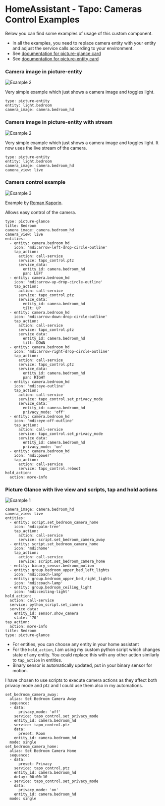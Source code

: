 # HomeAssistant - Tapo: Cameras Control Examples

Below you can find some examples of usage of this custom component.

- In all the examples, you need to replace camera entity with your entity and adjust the service calls according to your environment.
- See [documentation for picture-glance card](https://www.home-assistant.io/lovelace/picture-glance/)
- See [documentation for picture-entity card](https://www.home-assistant.io/lovelace/picture-entity/)

### Camera image in picture-entity

![Example 2](example2.png)

Very simple example which just shows a camera image and toggles light.

```
type: picture-entity
entity: light.bedroom
camera_image: camera.bedroom_hd
```

### Camera image in picture-entity with stream

![Example 2](example2.png)

Very simple example which just shows a camera image and toggles light. It now uses the live stream of the camera.

```
type: picture-entity
entity: light.bedroom
camera_image: camera.bedroom_hd
camera_view: live
```

### Camera control example

![Example 3](example3.png)

Example by [Roman Kaporin](https://github.com/JurajNyiri/HomeAssistant-Tapo-Control/issues/15#issuecomment-705228868). 

Allows easy control of the camera.

```
type: picture-glance
title: Bedroom
camera_image: camera.bedroom_hd
camera_view: live
entities:
  - entity: camera.bedroom_hd
    icon: 'mdi:arrow-left-drop-circle-outline'
    tap_action:
      action: call-service
      service: tapo_control.ptz
      service_data:
        entity_id: camera.bedroom_hd
        pan: LEFT
  - entity: camera.bedroom_hd
    icon: 'mdi:arrow-up-drop-circle-outline'
    tap_action:
      action: call-service
      service: tapo_control.ptz
      service_data:
        entity_id: camera.bedroom_hd
        tilt: UP
  - entity: camera.bedroom_hd
    icon: 'mdi:arrow-down-drop-circle-outline'
    tap_action:
      action: call-service
      service: tapo_control.ptz
      service_data:
        entity_id: camera.bedroom_hd
        tilt: DOWN
  - entity: camera.bedroom_hd
    icon: 'mdi:arrow-right-drop-circle-outline'
    tap_action:
      action: call-service
      service: tapo_control.ptz
      service_data:
        entity_id: camera.bedroom_hd
        pan: RIGHT
  - entity: camera.bedroom_hd
    icon: 'mdi:eye-outline'
    tap_action:
      action: call-service
      service: tapo_control.set_privacy_mode
      service_data:
        entity_id: camera.bedroom_hd
        privacy_mode: 'off'
  - entity: camera.bedroom_hd
    icon: 'mdi:eye-off-outline'
    tap_action:
      action: call-service
      service: tapo_control.set_privacy_mode
      service_data:
        entity_id: camera.bedroom_hd
        privacy_mode: 'on'
  - entity: camera.bedroom_hd
    icon: 'mdi:power'
    tap_action:
      action: call-service
      service: tapo_control.reboot
hold_action:
  action: more-info
```

### Picture Glance with live view and scripts, tap and hold actions

![Example 1](example1.png)

```
camera_image: camera.bedroom_hd
camera_view: live
entities:
  - entity: script.set_bedroom_camera_home
    icon: 'mdi:palm-tree'
    tap_action:
      action: call-service
      service: script.set_bedroom_camera_away
  - entity: script.set_bedroom_camera_home
    icon: 'mdi:home'
    tap_action:
      action: call-service
      service: script.set_bedroom_camera_home
  - entity: binary_sensor.bedroom_motion
  - entity: group.bedroom_upper_bed_left_lights
    icon: 'mdi:coach-lamp'
  - entity: group.bedroom_upper_bed_right_lights
    icon: 'mdi:coach-lamp'
  - entity: group.bedroom_ceiling_light
    icon: 'mdi:ceiling-light'
hold_action:
  action: call-service
  service: python_script.set_camera
  service_data:
    entity_id: sensor.show_camera
    state: '70'
tap_action:
  action: more-info
title: Bedroom
type: picture-glance
```

- For entities, you can choose any entity in your home assistant
- For the `hold_action`, I am using my custom python script which changes state of any entity. You could replace this with any other action similarly to `tap_action` in entities.
- Binary sensor is automatically updated, put in your binary sensor for motion.

I have chosen to use scripts to execute camera actions as they affect both privacy mode and ptz and I could use them also in my automations.

```
set_bedroom_camera_away:
  alias: Set Bedroom Camera Away
  sequence:
  - data:
      privacy_mode: 'off'
    service: tapo_control.set_privacy_mode
    entity_id: camera.bedroom_hd
  - service: tapo_control.ptz
    data:
      preset: Room
    entity_id: camera.bedroom_hd
  mode: single
set_bedroom_camera_home:
  alias: Set Bedroom Camera Home
  sequence:
  - data:
      preset: Privacy
    service: tapo_control.ptz
    entity_id: camera.bedroom_hd
  - delay: 00:00:10
  - service: tapo_control.set_privacy_mode
    data:
      privacy_mode: 'on'
    entity_id: camera.bedroom_hd
  mode: single
```
